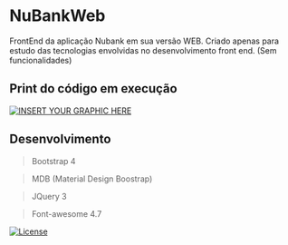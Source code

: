 # NuBankWeb
 FrontEnd da aplicação Nubank em sua versão WEB.
 Criado apenas para estudo das tecnologias envolvidas no desenvolvimento front end. (Sem funcionalidades)
 
  ## Print do código em execução
 [![INSERT YOUR GRAPHIC HERE](https://i.ibb.co/kXHNWXh/nubank-meu.jpg)]()
 
 ## Desenvolvimento
 
> Bootstrap 4

> MDB (Material Design Boostrap)

> JQuery 3

> Font-awesome 4.7


[![License](http://img.shields.io/:license-mit-blue.svg?style=flat-square)](http://badges.mit-license.org)
